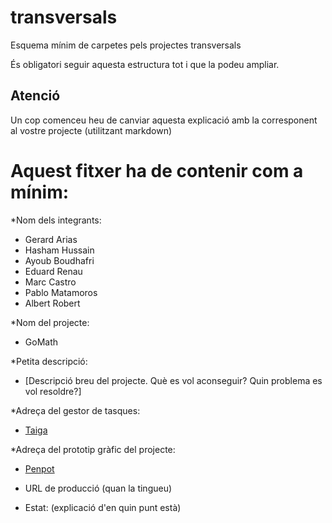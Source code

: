 # transversals
Esquema mínim de carpetes pels projectes transversals

És obligatori seguir aquesta estructura tot i que la podeu ampliar.

## Atenció
Un cop comenceu heu de canviar aquesta explicació amb la corresponent al vostre projecte (utilitzant markdown)

# Aquest fitxer ha de contenir com a mínim:
 *Nom dels integrants:
- Gerard Arias
- Hasham Hussain
- Ayoub Boudhafri
- Eduard Renau
- Marc Castro
- Pablo Matamoros
- Albert Robert

*Nom del projecte:
- GoMath

*Petita descripció:
- [Descripció breu del projecte. Què es vol aconseguir? Quin problema es vol resoldre?]

*Adreça del gestor de tasques:
- [Taiga]([https://tree.taiga.io/project/a23hashusraf-grupohybrido_tr2/timeline](https://tree.taiga.io/project/a23hashusraf-grupohybrido_tr2/timeline))

*Adreça del prototip gràfic del projecte:
- [Penpot]([https://design.penpot.app/#/view/a0a8e792-b2d2-818e-8005-5cd1e24c61ba?page-id=a0a8e792-b2d2-818e-8005-5cd1e24c61bb&section=interactions&index=0&share-id=a0a8e792-b2d2-818e-8005-5d13afee4a77](https://design.penpot.app/#/view/a0a8e792-b2d2-818e-8005-5cd1e24c61ba?page-id=a0a8e792-b2d2-818e-8005-5cd1e24c61bb&section=interactions&index=0&share-id=a0a8e792-b2d2-818e-8005-5d13afee4a77))
  
 * URL de producció (quan la tingueu)
   
 * Estat: (explicació d'en quin punt està)
